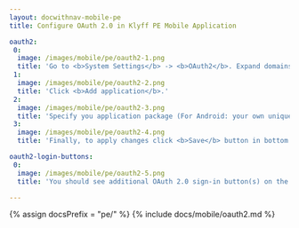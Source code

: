 ```yaml
---
layout: docwithnav-mobile-pe
title: Configure OAuth 2.0 in Klyff PE Mobile Application

oauth2:
 0:
  image: /images/mobile/pe/oauth2-1.png
  title: 'Go to <b>System Settings</b> -> <b>OAuth2</b>. Expand domains panel.<br>Open <b>Mobile applications</b> tab.'
 1:
  image: /images/mobile/pe/oauth2-2.png
  title: 'Click <b>Add application</b>.'
 2:
  image: /images/mobile/pe/oauth2-3.png
  title: 'Specify you application package (For Android: your own unique Application ID. For iOS: Product bundle identifier.)<br>Remember autogenerated <b>Application secret</b> or input your own secret.'
 3:
  image: /images/mobile/pe/oauth2-4.png
  title: 'Finally, to apply changes click <b>Save</b> button in bottom right corner of OAuth form.'

oauth2-login-buttons:
 0:
  image: /images/mobile/pe/oauth2-5.png
  title: 'You should see additional OAuth 2.0 sign-in button(s) on the top of login form.'

---
```


{% assign docsPrefix = "pe/" %}
{% include docs/mobile/oauth2.md %}
